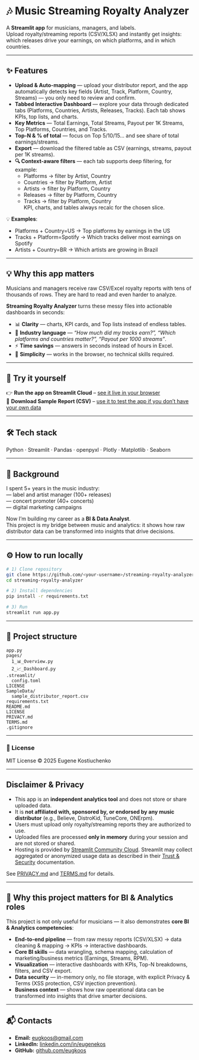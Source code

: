 # 🎶 Music Streaming Royalty Analyzer

A **Streamlit app** for musicians, managers, and labels.  
Upload royalty/streaming reports (CSV/XLSX) and instantly get insights: which releases drive your earnings, on which platforms, and in which countries.  

---

## ✨ Features
- **Upload & Auto-mapping** — upload your distributor report, and the app automatically detects key fields (Artist, Track, Platform, Country, Streams) — you only need to review and confirm.  
- **Tabbed Interactive Dashboard** — explore your data through dedicated tabs (Platforms, Countries, Artists, Releases, Tracks). Each tab shows KPIs, top lists, and charts.  
- **Key Metrics** — Total Earnings, Total Streams, Payout per 1K Streams, Top Platforms, Countries, and Tracks.  
- **Top-N & % of total** — focus on Top 5/10/15… and see share of total earnings/streams.  
- **Export** — download the filtered table as CSV (earnings, streams, payout per 1K streams).  
- **🔍 Context-aware filters** — each tab supports deep filtering, for example:  
  - Platforms → filter by Artist, Country  
  - Countries → filter by Platform, Artist  
  - Artists → filter by Platform, Country  
  - Releases → filter by Platform, Country  
  - Tracks → filter by Platform, Country  
  KPI, charts, and tables always recalc for the chosen slice.  

💡 **Examples**:  
- Platforms + Country=US → Top platforms by earnings in the US  
- Tracks + Platform=Spotify → Which tracks deliver most earnings on Spotify  
- Artists + Country=BR → Which artists are growing in Brazil  
---

## 💡 Why this app matters
Musicians and managers receive raw CSV/Excel royalty reports with tens of thousands of rows. They are hard to read and even harder to analyze.  

**Streaming Royalty Analyzer** turns these messy files into actionable dashboards in seconds:  

- 📊 **Clarity** — charts, KPI cards, and Top lists instead of endless tables.  
- 🎵 **Industry language** — *“How much did my tracks earn?”, “Which platforms and countries matter?”, “Payout per 1000 streams”*.  
- ⚡ **Time savings** — answers in seconds instead of hours in Excel.  
- 🧩 **Simplicity** — works in the browser, no technical skills required.  

---

## 🚀 Try it yourself  
👉 **Run the app on Streamlit Cloud** – [see it live in your browser](https://streaming-royalty-analyzer.streamlit.app/)  
📑 **Download Sample Report (CSV)** – [use it to test the app if you don’t have your own data](https://drive.google.com/file/d/1g0dXM4ZWUg1kvuaYUsLlzCeCxmIhd-GF/view)  

---

## 🛠 Tech stack
Python · Streamlit · Pandas · openpyxl · Plotly · Matplotlib · Seaborn

---

## 🎯 Background
I spent 5+ years in the music industry:  
— label and artist manager (100+ releases)  
— concert promoter (40+ concerts)  
— digital marketing campaigns  

Now I’m building my career as a **BI & Data Analyst**.  
This project is my bridge between music and analytics: it shows how raw distributor data can be transformed into insights that drive decisions.  

---

## ⚙️ How to run locally
```bash
# 1) Clone repository
git clone https://github.com/<your-username>/streaming-royalty-analyzer.git
cd streaming-royalty-analyzer

# 2) Install dependencies
pip install -r requirements.txt

# 3) Run
streamlit run app.py
```

---

## 📂 Project structure
```
app.py
pages/
  1_📊_Overview.py
  2_📈_Dashboard.py
.streamlit/
  config.toml
LICENSE
SampleData/
  sample_distributor_report.csv
requirements.txt
README.md
LICENSE
PRIVACY.md
TERMS.md
.gitignore
```

---

### 📜 License
MIT License © 2025 Eugene Kostiuchenko  

---

## Disclaimer & Privacy

- This app is an **independent analytics tool** and does not store or share uploaded data.  
- It is **not affiliated with, sponsored by, or endorsed by any music distributor** (e.g., Believe, DistroKid, TuneCore, ONErpm).  
- Users must upload only royalty/streaming reports they are authorized to use.  
- Uploaded files are processed **only in memory** during your session and are not stored or shared.  
- Hosting is provided by [Streamlit Community Cloud](https://streamlit.io/cloud). Streamlit may collect aggregated or anonymized usage data as described in their [Trust & Security](https://streamlit.io/trust-and-security) documentation.  

See [PRIVACY.md](https://github.com/eugkoos/streaming-royalty-analyzer/blob/main/PRIVACY.md) and [TERMS.md](https://github.com/eugkoos/streaming-royalty-analyzer/blob/main/TERMS.md) for details.  

---

## 🎯 Why this project matters for BI & Analytics roles

This project is not only useful for musicians — it also demonstrates **core BI & Analytics competencies**:

- **End-to-end pipeline** — from raw messy reports (CSV/XLSX) → data cleaning & mapping → KPIs → interactive dashboards.  
- **Core BI skills** — data wrangling, schema mapping, calculation of marketing/business metrics (Earnings, Streams, RPM).  
- **Visualization** — interactive dashboards with KPIs, Top-N breakdowns, filters, and CSV export.  
- **Data security** — in-memory only, no file storage, with explicit Privacy & Terms (XSS protection, CSV injection prevention).  
- **Business context** — shows how raw operational data can be transformed into insights that drive smarter decisions.  

---

## 📬 Contacts
- **Email:** eugkoos@gmail.com  
- **LinkedIn:** [linkedin.com/in/eugenekos](https://www.linkedin.com/in/eugenekos/)  
- **GitHub:** [github.com/eugkoos](https://github.com/eugkoos)  

